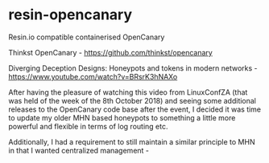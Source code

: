 # resin-opencanary
Resin.io compatible containerised OpenCanary

Thinkst OpenCanary - https://github.com/thinkst/opencanary

Diverging Deception Designs: Honeypots and tokens in modern networks - https://www.youtube.com/watch?v=BRsrK3hNAXo

After having the pleasure of watching this video from LinuxConfZA (that was held of the week of the 8th October 2018) and seeing some additional releases to the OpenCanary code base after the event, I decided it was time to update my older MHN based honeypots to something a little more powerful and flexible in terms of log routing etc.

Additionally, I had a requirement to still maintain a similar principle to MHN in that I wanted centralized management - 




